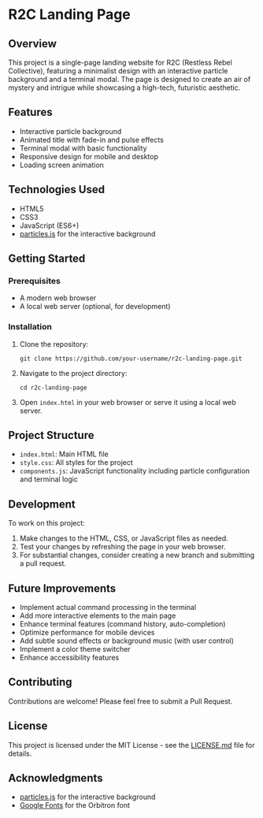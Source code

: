 # R2C Landing Page

## Overview

This project is a single-page landing website for R2C (Restless Rebel Collective), featuring a minimalist design with an interactive particle background and a terminal modal. The page is designed to create an air of mystery and intrigue while showcasing a high-tech, futuristic aesthetic.

## Features

- Interactive particle background
- Animated title with fade-in and pulse effects
- Terminal modal with basic functionality
- Responsive design for mobile and desktop
- Loading screen animation

## Technologies Used

- HTML5
- CSS3
- JavaScript (ES6+)
- [particles.js](https://vincentgarreau.com/particles.js/) for the interactive background

## Getting Started

### Prerequisites

- A modern web browser
- A local web server (optional, for development)

### Installation

1. Clone the repository:
   ```
   git clone https://github.com/your-username/r2c-landing-page.git
   ```

2. Navigate to the project directory:
   ```
   cd r2c-landing-page
   ```

3. Open `index.html` in your web browser or serve it using a local web server.

## Project Structure

- `index.html`: Main HTML file
- `style.css`: All styles for the project
- `components.js`: JavaScript functionality including particle configuration and terminal logic

## Development

To work on this project:

1. Make changes to the HTML, CSS, or JavaScript files as needed.
2. Test your changes by refreshing the page in your web browser.
3. For substantial changes, consider creating a new branch and submitting a pull request.

## Future Improvements

- Implement actual command processing in the terminal
- Add more interactive elements to the main page
- Enhance terminal features (command history, auto-completion)
- Optimize performance for mobile devices
- Add subtle sound effects or background music (with user control)
- Implement a color theme switcher
- Enhance accessibility features

## Contributing

Contributions are welcome! Please feel free to submit a Pull Request.

## License

This project is licensed under the MIT License - see the [LICENSE.md](LICENSE.md) file for details.

## Acknowledgments

- [particles.js](https://vincentgarreau.com/particles.js/) for the interactive background
- [Google Fonts](https://fonts.google.com/) for the Orbitron font